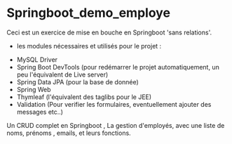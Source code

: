 # Springboot_demo_employe
Ceci est un exercice de mise en bouche en Springboot 'sans relations'.

- les modules nécessaires et utilisés pour le projet :

* MySQL Driver
* Spring Boot DevTools (pour redémarrer le projet automatiquement, un peu l'équivalent de Live server)
* Spring Data JPA (pour la base de donnée)
* Spring Web
* Thymleaf (l'équivalent des taglibs pour le JEE)
* Validation (Pour verifier les formulaires, eventuellement ajouter des messages etc..)


Un CRUD complet  en Springboot , La gestion d'employés, avec une liste de noms, prénoms , emails, et leurs fonctions.

